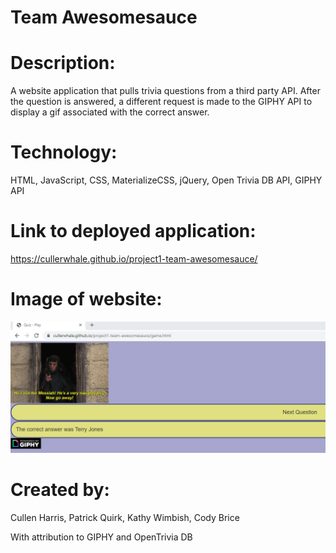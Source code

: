# Team Awesomesauce

# Description:
A website application that pulls trivia questions from a third party API. After the question is answered, a different request is made to the GIPHY API to display a gif associated with the correct answer. 


# Technology:
HTML, JavaScript, CSS, MaterializeCSS, jQuery, Open Trivia DB API, GIPHY API

# Link to deployed application:
https://cullerwhale.github.io/project1-team-awesomesauce/

# Image of website:
![Image of Website](assets/images/image-of-website.png)


# Created by:
Cullen Harris, 
Patrick Quirk, 
Kathy Wimbish, 
Cody Brice


With attribution to GIPHY and OpenTrivia DB


